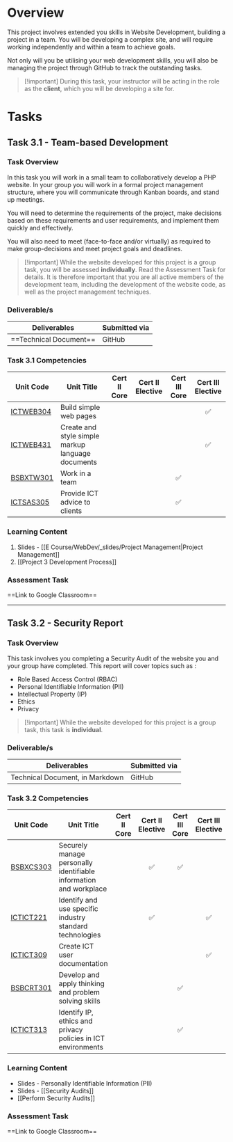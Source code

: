 # Overview

This project involves extended you skills in Website Development, building a project in a team. You will be developing a complex site, and will require working independently and within a team to achieve goals. 

Not only will you be utilising your web development skills, you will also be managing the project through GitHub to track the outstanding tasks.

> [!important] During this task, your instructor will be acting in the role as the **client**, which you will be developing a site for.

# Tasks

## Task 3.1 - Team-based Development

### Task Overview

In this task you will work in a small team to collaboratively develop a PHP website. In your group you will work in a formal project management structure, where you will communicate through Kanban boards, and stand up meetings. 

You will need to determine the requirements of the project, make decisions based on these requirements and user requirements, and implement them quickly and effectively.

You will also need to meet (face-to-face and/or virtually) as required to make group-decisions and meet project goals and deadlines.

> [!important] While the website developed for this project is a group task, you will be assessed **individually**. Read the Assessment Task for details. 
>  It is therefore important that you are all active members of the development team, including the development of the website code, as well as the project management techniques.
### Deliverable/s

| Deliverables           | Submitted via |
| ---------------------- | ------------- |
| ==Technical Document== | GitHub        |

### Task 3.1 Competencies

| Unit Code                                                                       | Unit Title                                        | Cert II Core | Cert II Elective | Cert III Core | Cert III Elective |
| ------------------------------------------------------------------------------- | ------------------------------------------------- | :----------: | :--------------: | :-----------: | :---------------: |
| [ICTWEB304](https://training.gov.au/Training/Details/ICTWEB304/unitdetails)<br> | Build simple web pages                            |              |                  |               |         ✅         |
| [ICTWEB431](https://training.gov.au/Training/Details/ICTWEB431/unitdetails)     | Create and style simple markup language documents |              |                  |               |         ✅         |
| [BSBXTW301](https://training.gov.au/Training/Details/BSBXTW301/unitdetails)     | Work in a team                                    |              |                  |       ✅       |                   |
| [ICTSAS305](https://training.gov.au/Training/Details/ICTSAS305/unitdetails)     | Provide ICT advice to clients                     |              |                  |       ✅       |                   |


### Learning Content

1. Slides - [[E Course/WebDev/_slides/Project Management|Project Management]]
2. [[Project 3 Development Process]]
### Assessment Task

==Link to Google Classroom==




---
## Task 3.2 - Security Report

### Task Overview

This task involves you completing a Security Audit of the website you and your group have completed. This report will cover topics such as :
- Role Based Access Control (RBAC)
- Personal Identifiable Information (PII)
- Intellectual Property (IP)
- Ethics
- Privacy

> [!important] While the website developed for this project is a group task, this task is **individual**.


### Deliverable/s

| Deliverables                    | Submitted via |
| ------------------------------- | ------------- |
| Technical Document, in Markdown | GitHub        |

### Task 3.2 Competencies

| Unit Code                                                                       | Unit Title                                                        | Cert II Core | Cert II Elective | Cert III Core | Cert III Elective |
| ------------------------------------------------------------------------------- | ----------------------------------------------------------------- | :----------: | :--------------: | :-----------: | :---------------: |
| [BSBXCS303](https://training.gov.au/Training/Details/BSBXCS303/unitdetails)<br> | Securely manage personally identifiable information and workplace |              |        ✅         |       ✅       |                   |
| [ICTICT221](https://training.gov.au/Training/Details/ICTICT221/unitdetails)     | Identify and use specific industry standard technologies          |              |        ✅         |               |         ✅         |
| [ICTICT309](https://training.gov.au/Training/Details/ICTICT309/unitdetails)     | Create ICT user documentation                                     |              |                  |               |         ✅         |
| [BSBCRT301](https://training.gov.au/Training/Details/BSBCRT301/unitdetails)     | Develop and apply thinking and problem solving skills             |              |                  |       ✅       |                   |
| [ICTICT313](https://training.gov.au/Training/Details/ICTICT313/unitdetails)     | Identify IP, ethics and privacy policies in ICT environments      |              |                  |       ✅       |                   |


### Learning Content

- Slides - Personally Identifiable Information (PII)
- Slides - [[Security Audits]]
- [[Perform Security Audits]]
### Assessment Task

==Link to Google Classroom==





